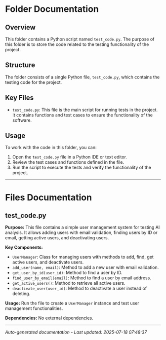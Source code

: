 # Folder Documentation

## Overview
This folder contains a Python script named `test_code.py`. The purpose of this folder is to store the code related to the testing functionality of the project.

## Structure
The folder consists of a single Python file, `test_code.py`, which contains the testing code for the project.

## Key Files
- `test_code.py`: This file is the main script for running tests in the project. It contains functions and test cases to ensure the functionality of the software.

## Usage
To work with the code in this folder, you can:
1. Open the `test_code.py` file in a Python IDE or text editor.
2. Review the test cases and functions defined in the file.
3. Run the script to execute the tests and verify the functionality of the project.

---

# Files Documentation

## test_code.py

**Purpose:** This file contains a simple user management system for testing AI analysis. It allows adding users with email validation, finding users by ID or email, getting active users, and deactivating users.

**Key Components:**
- `UserManager`: Class for managing users with methods to add, find, get active users, and deactivate users.
- `add_user(name, email)`: Method to add a new user with email validation.
- `get_user_by_id(user_id)`: Method to find a user by ID.
- `find_user_by_email(email)`: Method to find a user by email address.
- `get_active_users()`: Method to retrieve all active users.
- `deactivate_user(user_id)`: Method to deactivate a user instead of deleting.

**Usage:** Run the file to create a `UserManager` instance and test user management functionalities.

**Dependencies:** No external dependencies.

---
*Auto-generated documentation - Last updated: 2025-07-18 07:48:37*
